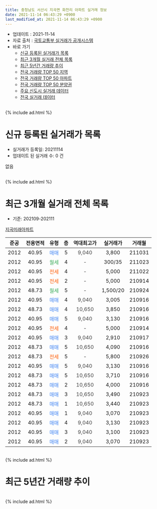 ```yaml
---
title: 충청남도 서산시 지곡면 화천리 아파트 실거래 정보
date: 2021-11-14 06:43:29 +0900
last_modified_at: 2021-11-14 06:43:29 +0900
---
```


* 업데이트 : 2021-11-14
* 자료 출처 : [국토교통부 실거래가 공개시스템](http://rt.molit.go.kr)
* 바로 가기
    * [신규 등록된 실거래가 목록](#신규-등록된-실거래가-목록)
    * [최근 3개월 실거래 전체 목록](#최근-3개월-실거래-전체-목록)
    * [최근 5년간 거래량 추이](#최근-5년간-거래량-추이)
    * [전국 거래량 TOP 50 지역](https://inasie.github.io/apt-trade-info/최근-3개월-전국에서-가장-거래가-많이-발생한-지역)
    * [전국 거래량 TOP 50 아파트](https://inasie.github.io/apt-trade-info/최근-3개월-전국에서-가장-거래가-많이-발생한-아파트)
    * [전국 거래량 TOP 50 분양권](https://inasie.github.io/apt-trade-info/최근-3개월-전국에서-가장-거래가-많이-발생한-분양권)
    * [주요 신도시 실거래 데이터](https://inasie.github.io/apt-trade-info/주요-신도시)
    * [전국 실거래 데이터](https://inasie.github.io/apt-trade-info/전국)
<br>
{% include ad.html %}
<br>

# 신규 등록된 실거래가 목록
* 실거래가 등록일: 20211114
* 업데이트 된 실거래 수: 0 건

없음

<br>
{% include ad.html %}
<br>

# 최근 3개월 실거래 전체 목록
* 기준: 202109-202111


[지곡미래아파트](https://search.naver.com/search.naver?query=%EC%B6%A9%EC%B2%AD%EB%82%A8%EB%8F%84+%EC%84%9C%EC%82%B0%EC%8B%9C+%EC%A7%80%EA%B3%A1%EB%A9%B4+%ED%99%94%EC%B2%9C%EB%A6%AC+%EC%A7%80%EA%B3%A1%EB%AF%B8%EB%9E%98%EC%95%84%ED%8C%8C%ED%8A%B8)

|준공|전용면적|유형|층|역대최고가|실거래가|거래월|
|:---:|:---:|:---:|:---:|:---:|:---:|:---:|
|2012|40.95|<span style="color:#4285f3">매매</span>|5|<span style="color:#444444">9,040</span>|3,800|211031|
|2012|40.95|<span style="color:#34a853">월세</span>|4|<span style="color:#444444">-</span>|300/35|211023|
|2012|40.95|<span style="color:#ff5a00">전세</span>|4|<span style="color:#444444">-</span>|5,000|211022|
|2012|40.95|<span style="color:#ff5a00">전세</span>|2|<span style="color:#444444">-</span>|5,000|210914|
|2012|48.73|<span style="color:#34a853">월세</span>|5|<span style="color:#444444">-</span>|1,500/20|210924|
|2012|40.95|<span style="color:#4285f3">매매</span>|4|<span style="color:#444444">9,040</span>|3,005|210916|
|2012|48.73|<span style="color:#4285f3">매매</span>|4|<span style="color:#444444">10,650</span>|3,850|210916|
|2012|40.95|<span style="color:#4285f3">매매</span>|5|<span style="color:#444444">9,040</span>|3,130|210916|
|2012|40.95|<span style="color:#ff5a00">전세</span>|4|<span style="color:#444444">-</span>|5,000|210914|
|2012|40.95|<span style="color:#4285f3">매매</span>|3|<span style="color:#444444">9,040</span>|2,910|210917|
|2012|48.73|<span style="color:#4285f3">매매</span>|5|<span style="color:#444444">10,650</span>|4,090|210916|
|2012|48.73|<span style="color:#ff5a00">전세</span>|5|<span style="color:#444444">-</span>|5,800|210926|
|2012|40.95|<span style="color:#4285f3">매매</span>|5|<span style="color:#444444">9,040</span>|3,130|210916|
|2012|48.73|<span style="color:#4285f3">매매</span>|5|<span style="color:#444444">10,650</span>|3,710|210916|
|2012|48.73|<span style="color:#4285f3">매매</span>|2|<span style="color:#444444">10,650</span>|4,000|210916|
|2012|48.73|<span style="color:#4285f3">매매</span>|3|<span style="color:#444444">10,650</span>|3,490|210923|
|2012|48.73|<span style="color:#4285f3">매매</span>|1|<span style="color:#444444">10,650</span>|3,440|210923|
|2012|40.95|<span style="color:#4285f3">매매</span>|1|<span style="color:#444444">9,040</span>|3,070|210923|
|2012|40.95|<span style="color:#4285f3">매매</span>|4|<span style="color:#444444">9,040</span>|3,130|210923|
|2012|40.95|<span style="color:#4285f3">매매</span>|3|<span style="color:#444444">9,040</span>|3,100|210923|
|2012|40.95|<span style="color:#4285f3">매매</span>|2|<span style="color:#444444">9,040</span>|3,070|210923|


<br>
{% include ad.html %}
<br>

# 최근 5년간 거래량 추이


<div style="width:100%;">
    <canvas id="deal_progress" height="200"></canvas>
</div>

<script>
new Chart(document.getElementById("deal_progress"), {
    type: 'line',
    data: {
        labels: ['201611','201612','201701','201702','201703','201704','201705','201706','201707','201708','201709','201710','201711','201712','201801','201802','201803','201804','201805','201806','201807','201808','201809','201810','201811','201812','201901','201902','201903','201904','201905','201906','201907','201908','201909','201910','201911','201912','202001','202002','202003','202004','202005','202006','202007','202008','202009','202010','202011','202012','202101','202102','202103','202104','202105','202106','202107','202108','202109','202110','202111'],
        datasets: [{
            label: '매매',
            pointRadius: 1,
            data: [0, 0, 0, 0, 0, 0, 0, 9, 1, 0, 1, 0, 0, 0, 0, 0, 3, 0, 0, 10, 1, 0, 0, 0, 0, 0, 0, 0, 0, 0, 0, 0, 2, 0, 2, 1, 1, 0, 0, 1, 0, 0, 1, 0, 1, 4, 0, 0, 1, 0, 0, 0, 1, 0, 2, 1, 1, 0, 14, 1, 0],
            borderColor: "rgba(255, 201, 14, 1)",
            backgroundColor: "rgba(255, 201, 14, 0.5)",
            fill: false,
            lineTension: 0
        },{
            label: '전월세',
            pointRadius: 1,
            data: [0, 1, 4, 4, 0, 0, 0, 0, 0, 0, 2, 0, 0, 1, 0, 1, 1, 0, 0, 0, 0, 0, 0, 1, 1, 0, 0, 0, 2, 2, 0, 0, 0, 0, 0, 0, 0, 0, 0, 1, 0, 0, 2, 0, 0, 0, 0, 0, 0, 1, 0, 0, 0, 2, 0, 3, 0, 2, 4, 2, 0],
            borderColor: "rgba(0, 141, 185, 1)",
            backgroundColor: "rgba(0, 141, 185, 0.5)",
            fill: false,
            lineTension: 0
        }
        ]
    },
    options: {
        responsive: true,
        title: {
            display: false
        },
        tooltips: {
            mode: 'index',
            intersect: false
        },
        hover: {
            mode: 'nearest',
            intersect: true
        },
        scales: {
            xAxes: [{
                display: true,
                scaleLabel: {
                    display: true,
                    labelString: '년/월'
                }
            }],
            yAxes: [{
                display: true,
                ticks: {
                    suggestedMin: 0,
                },
                scaleLabel: {
                    display: true,
                    labelString: '실거래 수'
                }
            }]
        }
    }
});

</script>


<br>
{% include ad.html %}
<br>

